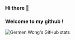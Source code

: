 ### Hi there 👋

### Welcome to my github !

![Germen Wong's GitHub stats](https://github-readme-stats.vercel.app/api?username=germenwong&show_icons=true&theme=dark)



